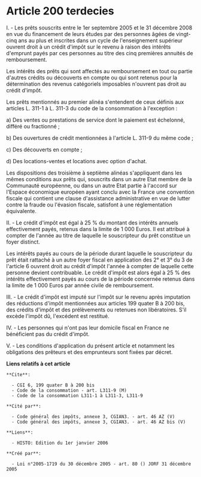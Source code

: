 # Article 200 terdecies

I. - Les prêts souscrits entre le 1er septembre 2005 et le 31 décembre 2008 en vue du financement de leurs études par des
personnes âgées de vingt-cinq ans au plus et inscrites dans un cycle de l'enseignement supérieur ouvrent droit à un crédit
d'impôt sur le revenu à raison des intérêts d'emprunt payés par ces personnes au titre des cinq premières annuités de
remboursement.

Les intérêts des prêts qui sont affectés au remboursement en tout ou partie d'autres crédits ou découverts en compte ou qui
sont retenus pour la détermination des revenus catégoriels imposables n'ouvrent pas droit au crédit d'impôt.

Les prêts mentionnés au premier alinéa s'entendent de ceux définis aux articles L. 311-1 à L. 311-3 du code de la
consommation à l'exception :

a) Des ventes ou prestations de service dont le paiement est échelonné, différé ou fractionné ;

b) Des ouvertures de crédit mentionnées à l'article L. 311-9 du même code ;

c) Des découverts en compte ;

d) Des locations-ventes et locations avec option d'achat.

Les dispositions des troisième à septième alinéas s'appliquent dans les mêmes conditions aux prêts qui, souscrits dans un
autre Etat membre de la Communauté européenne, ou dans un autre Etat partie à l'accord sur l'Espace économique européen ayant
conclu avec la France une convention fiscale qui contient une clause d'assistance administrative en vue de lutter contre la
fraude ou l'évasion fiscale, satisfont à une réglementation équivalente.

II. - Le crédit d'impôt est égal à 25 % du montant des intérêts annuels effectivement payés, retenus dans la limite de 1 000
Euros. Il est attribué à compter de l'année au titre de laquelle le souscripteur du prêt constitue un foyer distinct.

Les intérêts payés au cours de la période durant laquelle le souscripteur du prêt était rattaché à un autre foyer fiscal en
application des 2° et 3° du 3 de l'article 6 ouvrent droit au crédit d'impôt l'année à compter de laquelle cette personne
devient contribuable. Le crédit d'impôt est alors égal à 25 % des intérêts effectivement payés au cours de la période
concernée retenus dans la limite de 1 000 Euros par année civile de remboursement.

III. - Le crédit d'impôt est imputé sur l'impôt sur le revenu après imputation des réductions d'impôt mentionnées aux
articles 199 quater B à 200 bis, des crédits d'impôt et des prélèvements ou retenues non libératoires. S'il excède l'impôt
dû, l'excédent est restitué.

IV. - Les personnes qui n'ont pas leur domicile fiscal en France ne bénéficient pas du crédit d'impôt.

V. - Les conditions d'application du présent article et notamment les obligations des prêteurs et des emprunteurs sont fixées
par décret.

**Liens relatifs à cet article**

	**Cite**:

	  - CGI 6, 199 quater B à 200 bis
	  - Code de la consommation - art. L311-9 (M)
	  - Code de la consommation L311-1 à L311-3, L311-9

	**Cité par**:

	  - Code général des impôts, annexe 3, CGIAN3. - art. 46 AZ (V)
	  - Code général des impôts, annexe 3, CGIAN3. - art. 46 AZ bis (V)

	**Liens**:

	  - HISTO: Edition du 1er janvier 2006

	**Créé par**:

	  - Loi n°2005-1719 du 30 décembre 2005 - art. 80 () JORF 31 décembre 2005
